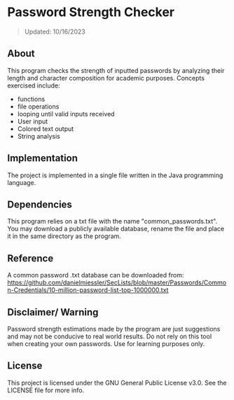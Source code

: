 # Password Strength Checker

> Updated: 10/16/2023

## About

This program checks the strength of inputted passwords by analyzing their length and character composition for academic purposes. Concepts exercised include:

- functions
- file operations
- looping until valid inputs received
- User input
- Colored text output
- String analysis

## Implementation

The project is implemented in a single file written in the Java programming language.

## Dependencies

This program relies on a txt file with the name "common_passwords.txt". You may download a publicly available database, rename the file and place it in the same directory as the program.

## Reference

A common password .txt database can be downloaded from: https://github.com/danielmiessler/SecLists/blob/master/Passwords/Common-Credentials/10-million-password-list-top-1000000.txt

## Disclaimer/ Warning

Password strength estimations made by the program are just suggestions and may not be conducive to real world results. Do not rely on this tool when creating your own passwords. Use for learning purposes only.

## License

This project is licensed under the GNU General Public License v3.0. See the LICENSE file for more info.
